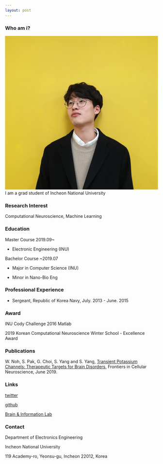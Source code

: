 ```yaml
---
layout: post
---
```


### Who am i?
![image](https://github.com/cgh2797/cgh2797.github.io/blob/master/_posts/gchoi.jpg)
I am a grad student of Incheon National University

### Research Interest
Computational Neuroscience, Machine Learning

### Education
Master Course 2019.09~

- Electronic Engineering (INU)

Bachelor Course ~2019.07

- Major in Computer Science (INU)

- Minor in Nano-Bio Eng

### Professional Experience

- Sergeant, Republic of Korea Navy, July. 2013 - June. 2015 

### Award
INU Cody Challenge 2016 Matlab

2019 Korean Computational Neuroscience Winter School - Excellence Award

### Publications
W. Noh, S. Pak, G. Choi, S. Yang and S. Yang, [Transient Potassium Channels: Therapeutic Targets for Brain Disorders](https://www.frontiersin.org/articles/10.3389/fncel.2019.00265/full), Frontiers in Cellular Neuroscience, June 2019.

### Links
[twitter](https://twitter.com/inu_cgh)

[github](https://github.com/cgh2797)

[Brain & Information Lab](http://brain.inu.ac.kr/)

### Contact
Department of Electronics Engineering

Incheon National University

119 Academy-ro, Yeonsu-gu, Incheon 22012, Korea
